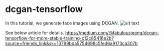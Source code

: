 # dcgan-tensorflow

In this tutorial, we generate face images using DCGAN.
![alt text](https://github.com/fabulousjeong/dcgan-tensorflow/blob/master/dcgan_celeb.gif)


See below article for details.
https://medium.com/@fabulousjeong/dcgan-tensorflow-for-more-stable-training-c12c85416e2b?source=friends_link&sk=13799bda5754698c5fed6a9173ca307b


